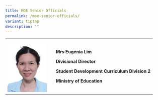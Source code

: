 ```yaml
---
title: MOE Senior Officials
permalink: /moe-senior-officials/
variant: tiptap
description: ""
---
```

<table>
<tbody>
<tr>
<td rowspan="1" colspan="1">
<p></p>
<div class="isomer-image-wrapper">
<img style="width: 90%;" height="auto" width="100%" alt="" src="/images/Mrs_Eugenia_Lim.png">
</div>
</td>
<td rowspan="1" colspan="1">
<p><strong>Mrs Eugenia Lim</strong>
</p>
<p><strong>Divisional Director</strong>
</p>
<p><strong>Student Development Curriculum Division 2</strong>
</p>
<p><strong>Ministry of Education</strong>
</p>
</td>
</tr>
</tbody>
</table>
<p></p>